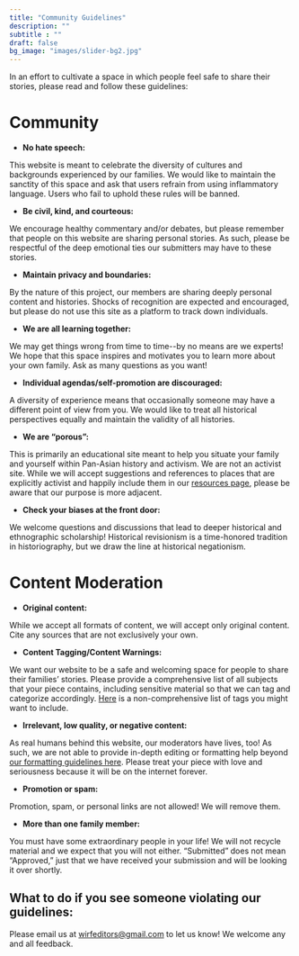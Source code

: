 ```yaml
---
title: "Community Guidelines"
description: ""
subtitle : ""
draft: false
bg_image: "images/slider-bg2.jpg"
---
```


In an effort to cultivate a space in which people feel safe to share their stories, please read and follow these guidelines:  

# **Community**  
*    **No hate speech:**

This website is meant to celebrate the diversity of cultures and backgrounds experienced by our families. We would like to maintain the sanctity of this space and ask that users refrain from using inflammatory language. Users who fail to uphold these rules will be banned.

*    **Be civil, kind, and courteous:**

We encourage healthy commentary and/or debates, but please remember that people on this website are sharing personal stories. As such, please be respectful of the deep emotional ties our submitters may have to these stories.

*    **Maintain privacy and boundaries:**

By the nature of this project, our members are sharing deeply personal content and histories. Shocks of recognition are expected and encouraged, but please do not use this site as a platform to track down individuals.

*    **We are all learning together:**

We may get things wrong from time to time--by no means are we experts! We hope that this space inspires and motivates you to learn more about your own family. Ask as many questions as you want!

*    **Individual agendas/self-promotion are discouraged:** 

A diversity of experience means that occasionally someone may have a different point of view from you. We would like to treat all historical perspectives equally and maintain the validity of all histories.

*    **We are “porous”:** 

This is primarily an educational site meant to help you situate your family and yourself within Pan-Asian history and activism. We are not an activist site. While we will accept suggestions and references to places that are explicitly activist and happily include them in our [resources page](https://wirf.netlify.app/resources/), please be aware that our purpose is more adjacent.

*    **Check your biases at the front door:** 

We welcome questions and discussions that lead to deeper historical and ethnographic scholarship! Historical revisionism is a time-honored tradition in historiography, but we draw the line at historical negationism. 

# **Content Moderation**  
*    **Original content:** 

While we accept all formats of content, we will accept only original content. Cite any sources that are not exclusively your own.

*    **Content Tagging/Content Warnings:** 

We want our website to be a safe and welcoming space for people to share their families’ stories. Please provide a comprehensive list of all subjects that your piece contains, including sensitive material so that we can tag and categorize accordingly. [Here](https://wirf.netlify.app/guidelines/content_warnings) is a non-comprehensive list of tags you might want to include.

*    **Irrelevant, low quality, or negative content:** 

As real humans behind this website, our moderators have lives, too! As such, we are not able to provide in-depth editing or formatting help beyond [our formatting guidelines here](). Please treat your piece with love and seriousness because it will be on the internet forever.

*    **Promotion or spam:** 

Promotion, spam, or personal links are not allowed! We will remove them.

*    **More than one family member:** 

You must have some extraordinary people in your life! We will not recycle material and we expect that you will not either. “Submitted” does not mean “Approved,” just that we have received your submission and will be looking it over shortly.

## **What to do if you see someone violating our guidelines:**
Please email us at wirfeditors@gmail.com to let us know! We welcome any and all feedback.
